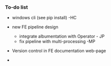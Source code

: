 ### To-do list


* windows cli (see pip install)   -HC

* new FE pipeline design
    * integrate albumentation with Operator - JP
    * fix pipeline with multi-processing -MP






* Version control in FE documentation web-page

* 